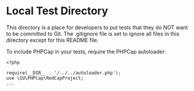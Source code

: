 Local Test Directory
==============================

This directory is a place for developers to put tests that
they do NOT want to be committed to Git. The .gitignore file
is set to ignore all files in this directory except for
this README file.

To include PHPCap in your tests, require the PHPCap autoloader:

    <?php 
    
    require(__DIR__ . '/../../autoloader.php');
    use \IU\PHPCap\RedCapProject;
    ...
